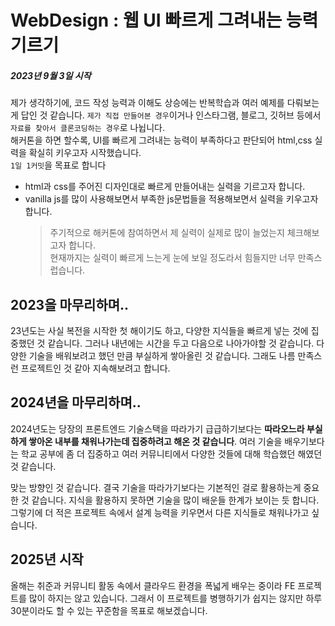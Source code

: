 # WebDesign : 웹 UI 빠르게 그려내는 능력 기르기

##### 2023년 9월 3일 시작

제가 생각하기에, 코드 작성 능력과 이해도 상승에는 반복학습과 여러 예제를 다뤄보는게 답인 것 같습니다. `제가 직접 만들어본 경우`이거나 인스타그램, 블로그, 깃허브 등에서 `자료를 찾아서 클론코딩하는 경우`로 나뉩니다.<br>
해커톤을 하면 할수록, UI를 빠르게 그려내는 능력이 부족하다고 판단되어 html,css 실력을 확실히 키우고자 시작했습니다.<br>
`1일 1커밋`을 목표로 합니다

- html과 css를 주어진 디자인대로 빠르게 만들어내는 실력을 기르고자 합니다.
- vanilla js를 많이 사용해보면서 부족한 js문법들을 적용해보면서 실력을 키우고자 합니다.
  > 주기적으로 해커톤에 참여하면서 제 실력이 실제로 많이 늘었는지 체크해보고자 합니다.<br>
  > 현재까지는 실력이 빠르게 느는게 눈에 보일 정도라서 힘들지만 너무 만족스럽습니다.

## 2023을 마무리하며..

23년도는 사실 복전을 시작한 첫 해이기도 하고, 다양한 지식들을 빠르게 넣는 것에 집중했던 것 같습니다. 그러나 내년에는 시간을 두고 다음으로 나아가야할 것 같습니다. 다양한 기술을 배워보려고 했던 만큼 부실하게 쌓아올린 것 같습니다. 그래도 나름 만족스런 프로젝트인 것 같아 지속해보려고 합니다.

## 2024년을 마무리하며..

2024년도는 당장의 프론트엔드 기술스택을 따라가기 급급하기보다는 **따라오느라 부실하게 쌓아온 내부를 채워나가는데 집중하려고 해온 것 같습니다**. 여러 기술을 배우기보다는 학교 공부에 좀 더 집중하고 여러 커뮤니티에서 다양한 것들에 대해 학습했던 해였던 것 같습니다.

맞는 방향인 것 같습니다. 결국 기술을 따라가기보다는 기본적인 걸로 활용하는게 중요한 것 같습니다. 지식을 활용하지 못하면 기술을 많이 배운들 한계가 보이는 듯 합니다. 그렇기에 더 적은 프로젝트 속에서 설계 능력을 키우면서 다른 지식들로 채워나가고 싶습니다.

## 2025년 시작

올해는 취준과 커뮤니티 활동 속에서 클라우드 환경을 폭넓게 배우는 중이라 FE 프로젝트를 많이 하지는 않고 있습니다. 그래서 이 프로젝트를 병행하기가 쉽지는 않지만 하루 30분이라도 할 수 있는 꾸준함을 목표로 해보겠습니다.
